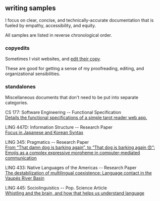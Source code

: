 ## writing samples

I focus on clear, concise, and technically-accurate documentation that is fueled by empathy, accessibility, and equity.

All samples are listed in reverse chronological order.

### copyedits

Sometimes I visit websites, and [edit their copy](copyedits/README.md).

These are good for getting a sense of my proofreading, editing, and organizational sensibilities.

### standalones

Miscellaneous documents that don't need to be put into separate categories.

CS 177: Software Engineering  --  Functional Specification  
[Details the functional specifications of a simple tarot reader web app.](standalones/cs177-funspec.pdf)    

LING 447D: Information Structure -- Research Paper  
[Focus in Japanese and Korean Syntax](standalones/ling447-finalpaper.pdf)  

LING 345: Pragmatics -- Research Paper  
[From “That damn dog is barking again”, to “That dog is barking again 😠”:  
Emojis as a complex expressive morpheme in computer-mediated communication](standalones/ling345-finalpaper.pdf)  

LING 433: Native Languages of the Americas -- Research Paper  
[The destabilization of multilingual coexistence: Language contact in the Vaupés River Basin](standalones/ling433-finalpaper.pdf)  

LING 445: Sociolinguistics -- Pop. Science Article  
[Whistling and the brain, and how that helps us understand language](standalones/ling445-article.pdf)  

